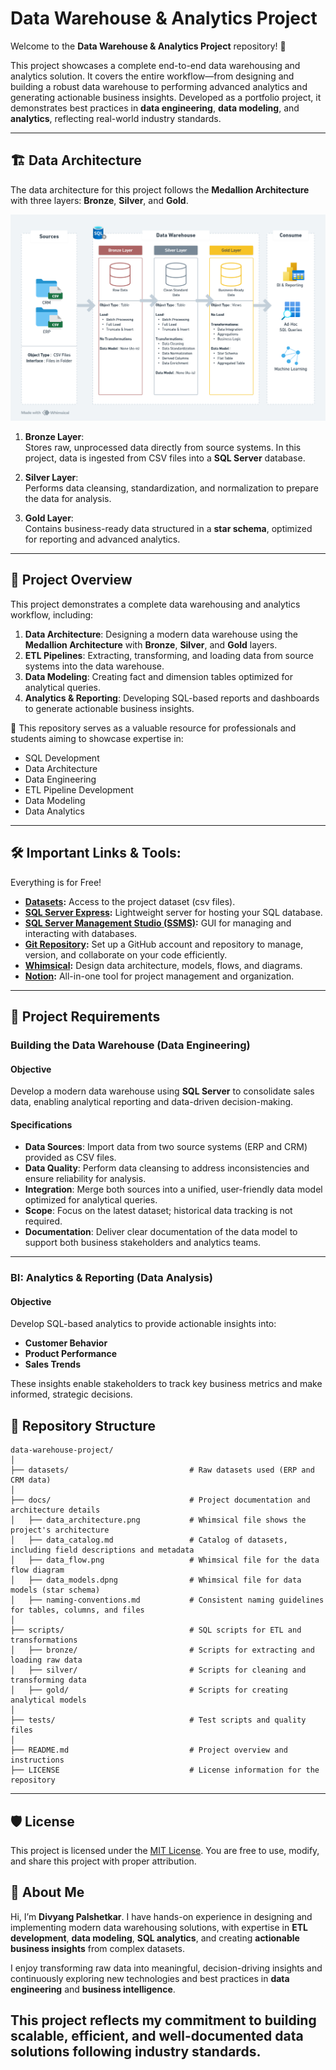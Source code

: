 
# Data Warehouse & Analytics Project

Welcome to the **Data Warehouse & Analytics Project** repository! 🚀  

This project showcases a complete end-to-end data warehousing and analytics solution. It covers the entire workflow—from designing and building a robust data warehouse to performing advanced analytics and generating actionable business insights. 
Developed as a portfolio project, it demonstrates best practices in **data engineering**, **data modeling**, and **analytics**, reflecting real-world industry standards.

---
## 🏗️ Data Architecture

The data architecture for this project follows the **Medallion Architecture** with three layers: **Bronze**, **Silver**, and **Gold**.  

![Data Architecture](docs/data_architecture.png)

1. **Bronze Layer**:  
   Stores raw, unprocessed data directly from source systems. In this project, data is ingested from CSV files into a **SQL Server** database.

2. **Silver Layer**:  
   Performs data cleansing, standardization, and normalization to prepare the data for analysis.

3. **Gold Layer**:  
   Contains business-ready data structured in a **star schema**, optimized for reporting and advanced analytics.

---
## 📖 Project Overview

This project demonstrates a complete data warehousing and analytics workflow, including:

1. **Data Architecture**: Designing a modern data warehouse using the **Medallion Architecture** with **Bronze**, **Silver**, and **Gold** layers.
2. **ETL Pipelines**: Extracting, transforming, and loading data from source systems into the data warehouse.
3. **Data Modeling**: Creating fact and dimension tables optimized for analytical queries.
4. **Analytics & Reporting**: Developing SQL-based reports and dashboards to generate actionable business insights.

🎯 This repository serves as a valuable resource for professionals and students aiming to showcase expertise in:

- SQL Development  
- Data Architecture  
- Data Engineering  
- ETL Pipeline Development  
- Data Modeling  
- Data Analytics  

---
## 🛠️ Important Links & Tools:

Everything is for Free!
- **[Datasets](datasets/):** Access to the project dataset (csv files).
- **[SQL Server Express](https://www.microsoft.com/en-us/sql-server/sql-server-downloads):** Lightweight server for hosting your SQL database.
- **[SQL Server Management Studio (SSMS)](https://learn.microsoft.com/en-us/sql/ssms/download-sql-server-management-studio-ssms?view=sql-server-ver16):** GUI for managing and interacting with databases.
- **[Git Repository](https://github.com/):** Set up a GitHub account and repository to manage, version, and collaborate on your code efficiently.
- **[Whimsical](https://whimsical.com/):** Design data architecture, models, flows, and diagrams.
- **[Notion](https://www.notion.com/):** All-in-one tool for project management and organization.

---

## 🚀 Project Requirements

### Building the Data Warehouse (Data Engineering)

#### Objective
Develop a modern data warehouse using **SQL Server** to consolidate sales data, enabling analytical reporting and data-driven decision-making.

#### Specifications
- **Data Sources**: Import data from two source systems (ERP and CRM) provided as CSV files.  
- **Data Quality**: Perform data cleansing to address inconsistencies and ensure reliability for analysis.  
- **Integration**: Merge both sources into a unified, user-friendly data model optimized for analytical queries.  
- **Scope**: Focus on the latest dataset; historical data tracking is not required.  
- **Documentation**: Deliver clear documentation of the data model to support both business stakeholders and analytics teams.

---

### BI: Analytics & Reporting (Data Analysis)

#### Objective
Develop SQL-based analytics to provide actionable insights into:

- **Customer Behavior**  
- **Product Performance**  
- **Sales Trends**  

These insights enable stakeholders to track key business metrics and make informed, strategic decisions.

## 📂 Repository Structure
```
data-warehouse-project/
│
├── datasets/                           # Raw datasets used (ERP and CRM data)
│
├── docs/                               # Project documentation and architecture details
│   ├── data_architecture.png           # Whimsical file shows the project's architecture
│   ├── data_catalog.md                 # Catalog of datasets, including field descriptions and metadata
│   ├── data_flow.png                   # Whimsical file for the data flow diagram
│   ├── data_models.dpng                # Whimsical file for data models (star schema)
│   ├── naming-conventions.md           # Consistent naming guidelines for tables, columns, and files
│
├── scripts/                            # SQL scripts for ETL and transformations
│   ├── bronze/                         # Scripts for extracting and loading raw data
│   ├── silver/                         # Scripts for cleaning and transforming data
│   ├── gold/                           # Scripts for creating analytical models
│
├── tests/                              # Test scripts and quality files
│
├── README.md                           # Project overview and instructions
├── LICENSE                             # License information for the repository

```
---


## 🛡️ License

This project is licensed under the [MIT License](LICENSE). You are free to use, modify, and share this project with proper attribution.

## 👤 About Me

Hi, I’m **Divyang Palshetkar**. I have hands-on experience in designing and implementing modern data warehousing solutions, with expertise in **ETL development**, **data modeling**, **SQL analytics**, and creating **actionable business insights** from complex datasets.  

I enjoy transforming raw data into meaningful, decision-driving insights and continuously exploring new technologies and best practices in **data engineering** and **business intelligence**.  

This project reflects my commitment to building scalable, efficient, and well-documented data solutions following industry standards.
---

